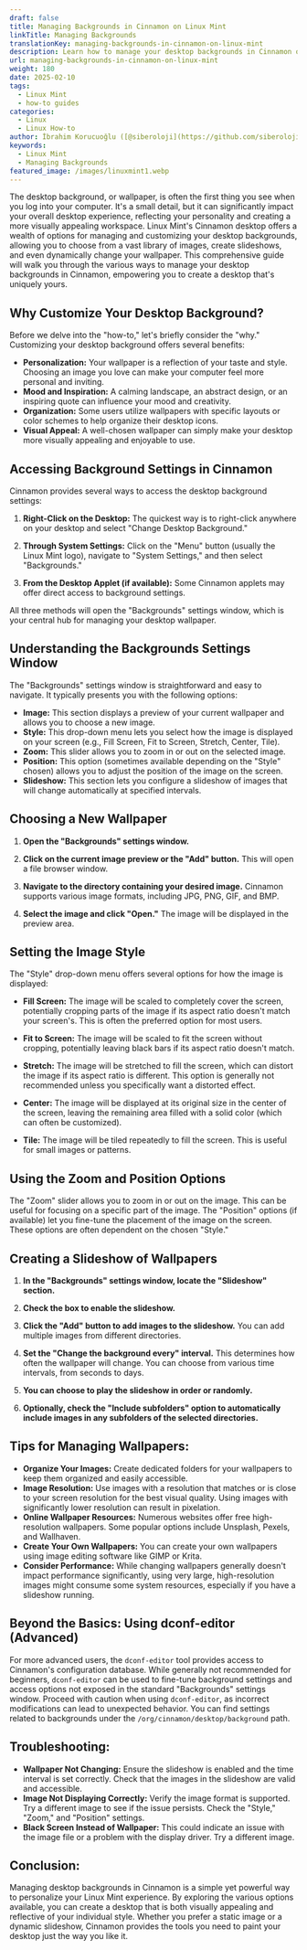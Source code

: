 ```yaml
---
draft: false
title: Managing Backgrounds in Cinnamon on Linux Mint
linkTitle: Managing Backgrounds
translationKey: managing-backgrounds-in-cinnamon-on-linux-mint
description: Learn how to manage your desktop backgrounds in Cinnamon on Linux Mint with this comprehensive guide.
url: managing-backgrounds-in-cinnamon-on-linux-mint
weight: 180
date: 2025-02-10
tags:
  - Linux Mint
  - how-to guides
categories:
  - Linux
  - Linux How-to
author: İbrahim Korucuoğlu ([@siberoloji](https://github.com/siberoloji))
keywords:
  - Linux Mint
  - Managing Backgrounds
featured_image: /images/linuxmint1.webp
---
```

The desktop background, or wallpaper, is often the first thing you see when you log into your computer. It's a small detail, but it can significantly impact your overall desktop experience, reflecting your personality and creating a more visually appealing workspace.  Linux Mint's Cinnamon desktop offers a wealth of options for managing and customizing your desktop backgrounds, allowing you to choose from a vast library of images, create slideshows, and even dynamically change your wallpaper. This comprehensive guide will walk you through the various ways to manage your desktop backgrounds in Cinnamon, empowering you to create a desktop that's uniquely yours.

## **Why Customize Your Desktop Background?**

Before we delve into the "how-to," let's briefly consider the "why."  Customizing your desktop background offers several benefits:

* **Personalization:** Your wallpaper is a reflection of your taste and style. Choosing an image you love can make your computer feel more personal and inviting.
* **Mood and Inspiration:**  A calming landscape, an abstract design, or an inspiring quote can influence your mood and creativity.
* **Organization:**  Some users utilize wallpapers with specific layouts or color schemes to help organize their desktop icons.
* **Visual Appeal:** A well-chosen wallpaper can simply make your desktop more visually appealing and enjoyable to use.

## **Accessing Background Settings in Cinnamon**

Cinnamon provides several ways to access the desktop background settings:

1. **Right-Click on the Desktop:** The quickest way is to right-click anywhere on your desktop and select "Change Desktop Background."

2. **Through System Settings:**  Click on the "Menu" button (usually the Linux Mint logo), navigate to "System Settings," and then select "Backgrounds."

3. **From the Desktop Applet (if available):** Some Cinnamon applets may offer direct access to background settings.

All three methods will open the "Backgrounds" settings window, which is your central hub for managing your desktop wallpaper.

## **Understanding the Backgrounds Settings Window**

The "Backgrounds" settings window is straightforward and easy to navigate. It typically presents you with the following options:

* **Image:** This section displays a preview of your current wallpaper and allows you to choose a new image.
* **Style:** This drop-down menu lets you select how the image is displayed on your screen (e.g., Fill Screen, Fit to Screen, Stretch, Center, Tile).
* **Zoom:**  This slider allows you to zoom in or out on the selected image.
* **Position:** This option (sometimes available depending on the "Style" chosen) allows you to adjust the position of the image on the screen.
* **Slideshow:** This section lets you configure a slideshow of images that will change automatically at specified intervals.

## **Choosing a New Wallpaper**

1. **Open the "Backgrounds" settings window.**

2. **Click on the current image preview or the "Add" button.** This will open a file browser window.

3. **Navigate to the directory containing your desired image.** Cinnamon supports various image formats, including JPG, PNG, GIF, and BMP.

4. **Select the image and click "Open."**  The image will be displayed in the preview area.

## **Setting the Image Style**

The "Style" drop-down menu offers several options for how the image is displayed:

* **Fill Screen:** The image will be scaled to completely cover the screen, potentially cropping parts of the image if its aspect ratio doesn't match your screen's. This is often the preferred option for most users.

* **Fit to Screen:** The image will be scaled to fit the screen without cropping, potentially leaving black bars if its aspect ratio doesn't match.

* **Stretch:** The image will be stretched to fill the screen, which can distort the image if its aspect ratio is different. This option is generally not recommended unless you specifically want a distorted effect.

* **Center:** The image will be displayed at its original size in the center of the screen, leaving the remaining area filled with a solid color (which can often be customized).

* **Tile:** The image will be tiled repeatedly to fill the screen. This is useful for small images or patterns.

## **Using the Zoom and Position Options**

The "Zoom" slider allows you to zoom in or out on the image. This can be useful for focusing on a specific part of the image. The "Position" options (if available) let you fine-tune the placement of the image on the screen. These options are often dependent on the chosen "Style."

## **Creating a Slideshow of Wallpapers**

1. **In the "Backgrounds" settings window, locate the "Slideshow" section.**

2. **Check the box to enable the slideshow.**

3. **Click the "Add" button to add images to the slideshow.** You can add multiple images from different directories.

4. **Set the "Change the background every" interval.** This determines how often the wallpaper will change. You can choose from various time intervals, from seconds to days.

5. **You can choose to play the slideshow in order or randomly.**

6. **Optionally, check the "Include subfolders" option to automatically include images in any subfolders of the selected directories.**

## **Tips for Managing Wallpapers:**

* **Organize Your Images:** Create dedicated folders for your wallpapers to keep them organized and easily accessible.
* **Image Resolution:** Use images with a resolution that matches or is close to your screen resolution for the best visual quality.  Using images with significantly lower resolution can result in pixelation.
* **Online Wallpaper Resources:** Numerous websites offer free high-resolution wallpapers. Some popular options include Unsplash, Pexels, and Wallhaven.
* **Create Your Own Wallpapers:** You can create your own wallpapers using image editing software like GIMP or Krita.
* **Consider Performance:** While changing wallpapers generally doesn't impact performance significantly, using very large, high-resolution images might consume some system resources, especially if you have a slideshow running.

## **Beyond the Basics: Using dconf-editor (Advanced)**

For more advanced users, the `dconf-editor` tool provides access to Cinnamon's configuration database. While generally not recommended for beginners, `dconf-editor` can be used to fine-tune background settings and access options not exposed in the standard "Backgrounds" settings window. Proceed with caution when using `dconf-editor`, as incorrect modifications can lead to unexpected behavior.  You can find settings related to backgrounds under the `/org/cinnamon/desktop/background` path.

## **Troubleshooting:**

* **Wallpaper Not Changing:**  Ensure the slideshow is enabled and the time interval is set correctly.  Check that the images in the slideshow are valid and accessible.
* **Image Not Displaying Correctly:**  Verify the image format is supported. Try a different image to see if the issue persists. Check the "Style," "Zoom," and "Position" settings.
* **Black Screen Instead of Wallpaper:**  This could indicate an issue with the image file or a problem with the display driver.  Try a different image.

## **Conclusion:**

Managing desktop backgrounds in Cinnamon is a simple yet powerful way to personalize your Linux Mint experience.  By exploring the various options available, you can create a desktop that is both visually appealing and reflective of your individual style.  Whether you prefer a static image or a dynamic slideshow, Cinnamon provides the tools you need to paint your desktop just the way you like it.
